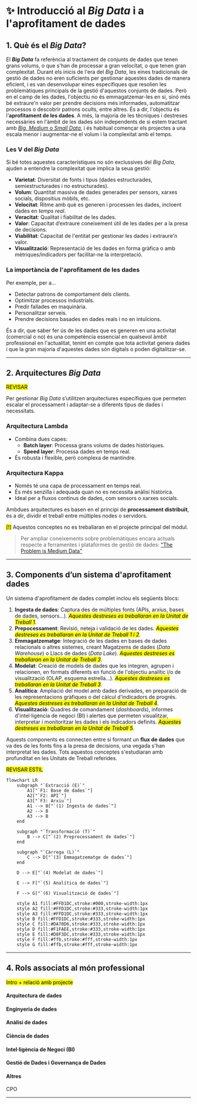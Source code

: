 # :sparkles: Introducció al _Big Data_ i a l'aprofitament de dades

## 1. Què és el _Big Data_?

El ***Big Data*** fa referència al tractament de conjunts de dades que tenen grans volums, o que s'han de processar a gran velocitat, o que tenen gran complexitat. Durant els inicis de l'era del _Big Data_, les eines tradicionals de gestió de dades no eren suficients per gestionar aquestes dades de manera eficient, i es van desenvolupar eines específiques que resolien les problemàtiques principals de la gestió d'aquestos conjunts de dades. Però en el camp de les dades, l'objectiu no és emmagatzemar-les en si, sinó més bé extraure'n valor per prendre decisions més informades, automatitzar processos o descobrir patrons ocults, entre altres. És a dir, l'objectiu és l'**aprofitament de les dades**. A més, la majoria de les tècniques i destreses necessàries en l'àmbit de les dades són independents de si estem tractant amb [_Big_, _Medium_ o _Small Data_](https://medium.com/@thibaut_gourdel/data-sizes-matter-small-medium-big-6303ed48ea26), i és habitual començar els projectes a una escala menor i augmentar-ne el volum i la complexitat amb el temps.  

### Les V del _Big Data_

Si bé totes aquestes característiques no són exclussives del _Big Data_, ajuden a entendre la complexitat que implica la seua gestió:

- **Varietat**: Diversitat de fonts i tipus (dades estructurades, semiestructurades i no estructurades).
- **Volum**: Quantitat massiva de dades generades per sensors, xarxes socials, dispositius mòbils, etc.
- **Velocitat**: Ritme amb què es generen i processen les dades, incloent dades en _temps real_.
- **Veracitat**: Qualitat i fiabilitat de les dades.
- **Valor**: Capacitat d’extraure coneixement útil de les dades per a la presa de decisions.
- **Viabilitat**: Capacitat de l'entitat per gestionar les dades i extraure'n valor.
- **Visualització**: Representació de les dades en forma gràfica o amb mètriques/indicadors per facilitar-ne la interpretació.

### La importància de l'aprofitament de les dades

Per exemple, per a...

- Detectar patrons de comportament dels clients.
- Optimitzar processos industrials.
- Predir fallades en maquinària.
- Personalitzar serveis.
- Prendre decisions basades en dades reals i no en intuïcions.

És a dir, que saber fer ús de les dades que es generen en una activitat (comercial o no) és una competència essencial en qualsevol àmbit professional en l'actualitat, tenint en compte que tota activitat genera dades i que la gran majoria d'aquestes dades són digitals o poden digitalitzar-se.

---

## 2. Arquitectures _Big Data_

<mark> REVISAR</mark>

Per gestionar _Big Data_ s’utilitzen arquitectures específiques que permeten escalar el processament i adaptar-se a diferents tipus de dades i necessitats.

### Arquitectura Lambda

- Combina dues capes:
  - **Batch layer**: Processa grans volums de dades històriques.
  - **Speed layer**: Processa dades en temps real.
- És robusta i flexible, però complexa de mantindre.

### Arquitectura Kappa

- Només té una capa de processament en temps real.
- És més senzilla i adequada quan no es necessita anàlisi històrica.
- Ideal per a fluxos continus de dades, com sensors o xarxes socials.

Ambdues arquitectures es basen en el principi de **processament distribuït**, és a dir, dividir el treball entre múltiples nodes o servidors.  

<mark>[!]</mark> Aquestos conceptes no es treballaran en el projecte principal del mòdul.

> Per ampliar coneixements sobre problemàtiques encara actuals respecte a ferramentes i plataformes de gestió de dades: ["The Problem is Medium Data"](https://highscalability.com/the-big-problem-is-medium-data/)

---

## 3. Components d’un sistema d'aprofitament dades

Un sistema d'aprofitament de dades complet inclou els següents blocs:

1. **Ingesta de dades**: Captura des de múltiples fonts (APIs, arxius, bases de dades, sensors...). <mark>_Aquestes destreses es treballaran en la Unitat de Treball 1_</mark>.
2. **Prepocessament**: Revisió, neteja i validació de les dades. <mark>_Aquestes destreses es treballaran en la Unitat de Treball 1 i 2_</mark>.
3. **Emmagatzematge**: Integració de les dades en bases de dades relacionals o altres sistemes, creant Magatzems de dades (_Data Warehouse_) o Llacs de dades (_Data Lake_). <mark>_Aquestes destreses es treballaran en la Unitat de Treball 3_</mark>.
4. **Modelat**: Creació de models de dades que les integren, agrupen i relacionen, en formats diferents en funció de l'objectiu analític i/o de visualització (OLAP, esquema estrella...).  <mark>_Aquestes destreses es treballaran en la Unitat de Treball 3_</mark>.
5. **Analítica**: Ampliació del model amb dades derivades, en preparació de les representacions gràfiques o del càlcul d'indicadors de progrés. <mark>_Aquestes destreses es treballaran en la Unitat de Treball 4_</mark>.
6. **Visualització**: Quadres de comandament (_dashboards_), informes d'intel·ligència de negoci (BI) i alertes que permeten visualitzar, interpretar i monitoritzar les dades i els indicadors definits. <mark>_Aquestes destreses es treballaran en la Unitat de Treball 5_</mark>.

Aquests components es connecten entre si formant un **flux de dades** que va des de les fonts fins a la presa de decisions, una vegada s'han interpretat les dades. Tots aquestos conceptes s'estudiaran amb profunditat en les Unitats de Treball referides.  

<mark> REVISAR ESTIL</mark>

```mermaid
flowchart LR
    subgraph "`Extracció (E)`"
        A1["`F1: Base de dades`"]
        A2["`F2: API`"]
        A3["`F3: Arxiu`"]
        A1 --> B["`(1) Ingesta de dades`"]
        A2 --> B
        A3 --> B
    end

    subgraph "`Transformació (T)`"
        B --> C["`(2) Preprocessament de dades`"]
    end

    subgraph "`Càrrega (L)`"
        C --> D["`(3) Emmagatzematge de dades`"]
    end

    D --> E["`(4) Modelat de dades`"]  

    E --> F["`(5) Analítica de dades`"]
    
    F --> G["`(6) Visualització de dades`"]

    style A1 fill:#FFD1DC,stroke:#000,stroke-width:1px
    style A2 fill:#FFD1DC,stroke:#333,stroke-width:1px
    style A3 fill:#FFD1DC,stroke:#333,stroke-width:1px
    style B fill:#FFD1DC,stroke:#333,stroke-width:1px
    style C fill:#DA70D6,stroke:#333,stroke-width:1px
    style D fill:#F1FAEE,stroke:#333,stroke-width:1px
    style E fill:#D8F3DC,stroke:#333,stroke-width:1px
    style F fill:#ffb,stroke:#fff,stroke-width:1px
    style G fill:#ffb,stroke:#fff,stroke-width:1px

```

---
## 4. Rols associats al món professional 

<mark>Intro + relació amb projecte</mark>

#### Arquitectura de dades

#### Enginyeria de dades

#### Anàlisi de dades

#### Ciència de dades

#### Intel·ligència de Negoci (BI)

#### Gestió de Dades i Governança de Dades

#### Altres
CPO


---

